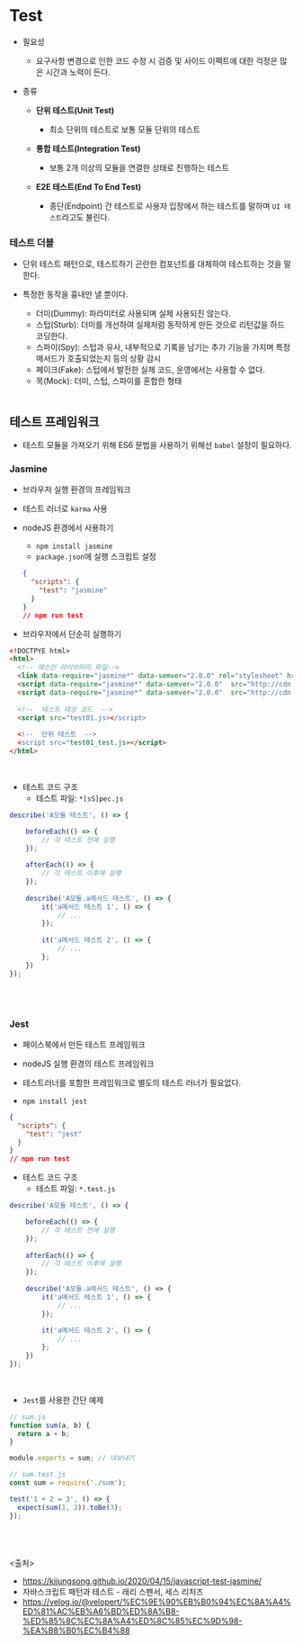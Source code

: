 # Test

- 필요성
  - 요구사항 변경으로 인한 코드 수정 시 검증 및 사이드 이펙트에 대한 걱정은 많은 시간과 노력이 든다.

- 종류
  - **단위 테스트(Unit Test)**
    - 최소 단위의 테스트로 보통 모듈 단위의 테스트

  - **통합 테스트(Integration Test)**
    - 보통 2개 이상의 모듈을 연결한 상태로 진행하는 테스트

  - **E2E 테스트(End To End Test)**
    - 종단(Endpoint) 간 테스트로 사용자 입장에서 하는 테스트를 말하며 `UI 테스트`라고도 불린다.
  
### 테스트 더블

- 단위 테스트 패턴으로, 테스트하기 곤란한 컴포넌트를 대체하여 테스트하는 것을 말한다.
- 특정한 동작을 흉내만 낼 뿐이다.

  - 더미(Dummy): 파라미터로 사용되며 실제 사용되진 않는다.
  - 스텁(Sturb): 더미를 개선하여 실제처럼 동작하게 만든 것으로 리턴값을 하드 코딩한다.
  - 스파이(Spy): 스텁과 유사, 내부적으로 기록을 남기는 추가 기능을 가지며 특정 메서드가 호출되었는지 등의 상황 감시
  - 페이크(Fake): 스텁에서 발전한 실제 코드, 운영에서는 사용할 수 없다.
  - 목(Mock): 더미, 스텁, 스파이를 혼합한 형태
<br><br>

## 테스트 프레임워크

- 테스트 모듈을 가져오기 위해 ES6 문법을 사용하기 위해선 `babel` 설정이 필요하다.

### Jasmine

- 브라우저 실행 환경의 프레임워크
- 테스트 러너로 `karma` 사용

- nodeJS 환경에서 사용하기
  - `npm install jasmine`
  - `package.json`에 실행 스크립트 설정

  ```json
  {
    "scripts": {
      "test": "jasmine"
    }
  }
  // npm run test
  ```

- 브라우저에서 단순히 실행하기

```html
<!DOCTPYE html>
<html>
  <!-- 재스민 라이브러리 파일-->
  <link data-require="jasmine*" data-semver="2.0.0" rel="stylesheet" href="http://cdn..." />
  <script data-require="jasmine*" data-semver="2.0.0"  src="http://cdn..."></script>
  <script data-require="jasmine*" data-semver="2.0.0"  src="http://cdn..."></script>
  
  <!--  테스트 대상 코드  -->
  <script src="test01.js></script>
  
  <!--  단위 테스트  -->
  <script src="test01_test.js></script>
</html>
```

<br>

- 테스트 코드 구조
  - 테스트 파일: `*[sS]pec.js`

```js
describe('A모듈 테스트', () => {

    beforeEach(() => {
        // 각 테스트 전에 실행
    });
    
    afterEach(() => {
        // 각 테스트 이후에 실행
    });
    
    describe('A모듈.a메서드 테스트', () => {
        it('a메서드 테스트 1', () => {
            // ...
        });
    
        it('a메서드 테스트 2', () => {
            // ...
        };
    })
});
```

<br><br>

### Jest

- 페이스북에서 만든 테스트 프레임워크
- nodeJS 실행 환경의 테스트 프레임워크
- 테스트러너를 포함한 프레임워크로 별도의 테스트 러너가 필요없다.

- `npm install jest`

```json
{
  "scripts": {
    "test": "jest"
  }
}
// npm run test
```

- 테스트 코드 구조
  - 테스트 파일: `*.test.js`

```js
describe('A모듈 테스트', () => {

    beforeEach(() => {
        // 각 테스트 전에 실행
    });
    
    afterEach(() => {
        // 각 테스트 이후에 실행
    });
    
    describe('A모듈.a메서드 테스트', () => {
        it('a메서드 테스트 1', () => {
            // ...
        });
    
        it('a메서드 테스트 2', () => {
            // ...
        };
    })
});
```

<br>

- `Jest`를 사용한 간단 예제

```js
// sum.js
function sum(a, b) {
  return a + b;
}

module.exports = sum; // 내보내기
```

```js
// sum.test.js
const sum = require('./sum');

test('1 + 2 = 3', () => {
  expect(sum(1, 2)).toBe(3);
});
```

<br><br><br>
<출처>

- <https://kijungsong.github.io/2020/04/15/javascript-test-jasmine/>
- 자바스크립트 패턴과 테스트 - 래리 스펜서, 세스 리처즈
- <https://velog.io/@velopert/%EC%9E%90%EB%B0%94%EC%8A%A4%ED%81%AC%EB%A6%BD%ED%8A%B8-%ED%85%8C%EC%8A%A4%ED%8C%85%EC%9D%98-%EA%B8%B0%EC%B4%88>
